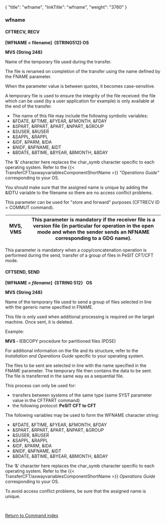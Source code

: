 {
    "title": "wfname",
    "linkTitle": "wfname",
    "weight": "3760"
}<span id="wfname"></span>

### wfname

<span id="wfname_CFTRECV"></span>

#### CFTRECV, RECV

****\[WFNAME =
filename\]  {STRING512}
OS****

****MVS {String
248}****

Name of the temporary file used during the transfer.

The file is renamed on completion of the transfer using the name defined
by the FNAME parameter.

When the parameter value is between quotes, it becomes case-sensitive.

A temporary file is used to ensure the integrity of the file received:
the file which can be used (by a user application for example) is only
available at the end of the transfer.

- The name of this
    file may include the following symbolic variables:
- &FDATE,
    &FTIME, &FYEAR, &FMONTH, &FDAY
- &SPART,
    &RPART, &PART, &NPART, &GROUP
- &SUSER,
    &RUSER
- &SAPPL,
    &RAPPL
- &IDF, &PARM,
    &IDA
- &NIDF,
    &NFNAME, &IDT
- &BDATE,
    &BTIME, &BYEAR, &BMONTH, &BDAY

The ‘&’ character here replaces the char\_symb character specific
to each operating system. Refer to the {{< TransferCFT/axwayvariablesComponentShortName  >}} *"Operations
Guide"* corresponding to your OS.

You should make sure that the assigned name is unique by adding the &IDTU variable to the filename so
there are no access conflict problems.

This parameter can be used for "store and forward" purposes
(CFTRECV ID = COMMUT command).


| ****MVS, VMS**** | This parameter is mandatory if the receiver file is a version file (in particular for operation in the open mode and when the sender sends an NFNAME corresponding to a GDG name). |
| --- | --- |


This parameter is mandatory when a copy/concatenation operation is performed
during the send, transfer of a group of files in PeSIT CFT/CFT mode.

<span id="wfname_CFTSEND"></span>

#### CFTSEND, SEND

******\[WFNAME =
*filename*\]  {STRING
512}   OS******

******MVS {String
248}******

Name of the temporary file used to send a group of files selected in
line with the generic name specified in FNAME.

This file is only used when additional processing is required on the
target machine. Once sent, it is deleted.

Example:

****MVS - <span style="font-weight: normal;">IEBCOPY
procedure for partitioned files (PDSE)</span>****

For additional information on the file and its structure, refer to the
*Installation and Operations Guide* specific to your operating system.

The files to be sent are selected in line with the name specified in
the FNAME parameter. The temporary file then contains the data to be sent.
The file is transferred in the same way as a sequential file.

This process can only be used for:

- t<span style="font-style: normal;">ransfers
    between systems of the same type (same SYST parameter value in the CFTPART
    command)</span>
- the
    following protocol: **PeSIT CFT to CFT**

The following variables may be used to form the WFNAME character string:

- &FDATE,
    &FTIME, &FYEAR, &FMONTH, &FDAY
- &SPART,
    &RPART, &PART, &NPART, &GROUP
- &SUSER,
    &RUSER
- &SAPPL,
    &RAPPL
- &IDF,
    &PARM, &IDA
- &NIDF,
    &NFNAME, &IDT
- &BDATE,
    &BTIME, &BYEAR, &BMONTH, &BDAY

The ‘&’ character here replaces the char\_symb character specific
to each operating system. Refer to the {{< TransferCFT/axwayvariablesComponentShortName  >}} *Operations Guide*
corresponding to your OS.

To avoid access conflict problems, be sure that the assigned name is
unique.

 

[Return to Command index](../../)
